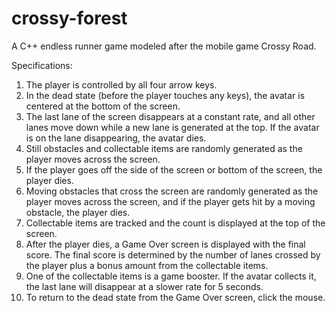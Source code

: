 # crossy-forest
A C++ endless runner game modeled after the mobile game Crossy Road.

Specifications:
1. The player is controlled by all four arrow keys. 
2. In the dead state (before the player touches any keys), the avatar is centered at the bottom of the screen.
3. The last lane of the screen disappears at a constant rate, and all other lanes move down while a new lane is generated at the top. If the avatar is on the lane disappearing, the avatar dies. 
4. Still obstacles and collectable items are randomly generated as the player moves across the screen.
5. If the player goes off the side of the screen or bottom of the screen, the player dies.
6. Moving obstacles that cross the screen are randomly generated as the player moves across the screen, and if the player gets hit by a moving obstacle, the player dies.
7. Collectable items are tracked and the count is displayed at the top of the screen.
8. After the player dies, a Game Over screen is displayed with the final score. The final score is determined by the number of lanes crossed by the player plus a bonus amount from the collectable items.
9. One of the collectable items is a game booster. If the avatar collects it, the last lane will disappear at a slower rate for 5 seconds.
10. To return to the dead state from the Game Over screen, click the mouse.
